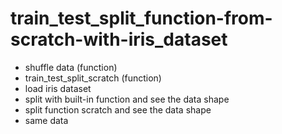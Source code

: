 # train_test_split_function-from-scratch-with-iris_dataset
- shuffle data (function)
- train_test_split_scratch (function)
- load iris dataset
- split with built-in function and see the data shape
- split function scratch and see the data shape
- same data
